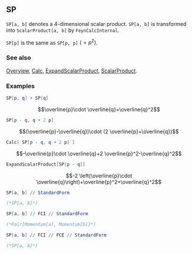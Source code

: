 ## SP

`SP[a, b]` denotes a $4$-dimensional scalar product. `SP[a, b]` is transformed into `ScalarProduct[a, b]` by `FeynCalcInternal`.

`SP[p]` is the same as `SP[p, p]` $(=p^2)$.

### See also

[Overview](Extra/FeynCalc.md), [Calc](Calc.md), [ExpandScalarProduct](ExpandScalarProduct.md), [ScalarProduct](ScalarProduct.md).

### Examples

```mathematica
SP[p, q] + SP[q]
```

$$\overline{p}\cdot \overline{q}+\overline{q}^2$$

```mathematica
SP[p - q, q + 2 p]
```

$$(\overline{p}-\overline{q})\cdot (2 \overline{p}+\overline{q})$$

```mathematica
Calc[ SP[p - q, q + 2 p] ]
```

$$-\overline{p}\cdot \overline{q}+2 \overline{p}^2-\overline{q}^2$$

```mathematica
ExpandScalarProduct[SP[p - q]]
```

$$-2 \left(\overline{p}\cdot \overline{q}\right)+\overline{p}^2+\overline{q}^2$$

```mathematica
SP[a, b] // StandardForm

(*SP[a, b]*)
```

```mathematica
SP[a, b] // FCI // StandardForm

(*Pair[Momentum[a], Momentum[b]]*)
```

```mathematica
SP[a, b] // FCI // FCE // StandardForm

(*SP[a, b]*)
```